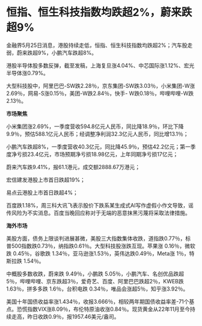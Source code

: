 # 恒指、恒生科技指数均跌超2%，蔚来跌超9%

金融界5月25日消息，港股持续走低，恒指、恒生科技指数均跌超2%；汽车股走弱，蔚来跌超9%，小鹏汽车跌超8%。

港股半导体股多数反弹，截至发稿，上海复旦涨4.04%、中芯国际涨1.12%、宏光半导体涨0.79%。

大型科技股中，阿里巴巴-SW跌2.28％，京东集团-SW跌3.03％，小米集团-W涨2.69％，网易-S涨0.15％，美团-W跌2.84％，快手-
W跌0.18％，哔哩哔哩-W跌2.13％。

**市场聚焦**

小米集团涨2.69%，一季度营收594.8亿元人民币，同比降18.9％，环比下降9.9％，预估588.1亿元人民币；经调整净利润32.3亿元人民币，同比增13.1％；

小鹏汽车跌超8%，一季度营收40.3亿元，同比降45.9％，预估42.2亿元；第一季度净亏损23.4亿元，市场预期净亏损18.98亿元，上年同期净亏损17亿元；

蔚来汽车跌9.41%，报61.1港元，成交额2888.67万港元；

宏信建发港股上市首日跌超19%；

易点云港股上市首日跌超4%；

百度跌1.18%，周三科大讯飞表示股价下跌系某生成式AI写作虚假小作文导致，谣传风险为不实消息。百度当晚回应称对于无端的恶意抹黑污蔑将采取法律措施。

**海外市场**

美股方面，债务上限谈判进展甚微，美股三大指数集体收跌，道指跌0.77％，标普500指数跌0.73％，纳指跌0.61％。大型科技股涨跌互现。苹果涨
0.16％，微软跌 0.45％，谷歌跌 1.34％，亚马逊涨1.53％，英伟达跌0.49％，Meta涨 1％，特斯拉跌 1.54％。

中概股多数收跌，蔚来跌 9.49％，小鹏跌
5.05％，小鹏汽车、名创优品跌超5％，哔哩哔哩、京东跌超3％，爱奇艺、百度、阿里巴巴跌超2％，KWEB跌1.63％，拼多多跌 1.6％，台积电跌
0.34％，唯品会涨超5％，知乎涨3.92％。

美国十年国债收益率涨1.434％，收报3.666％，相较两年期国债收益率差-71个基点。恐慌指数VIX涨8.09％，布伦特原油收涨0.84％。现货黄金从22年11月至今持续走高，昨日收跌0.9％，报1957.46美元/盎司。

